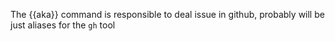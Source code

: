 The {{aka}} command is responsible to deal issue in github, probably will be just aliases for the `gh` tool
